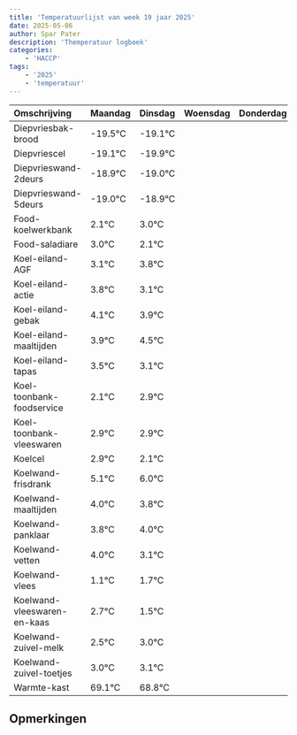 ```yaml
---
title: 'Temperatuurlijst van week 19 jaar 2025'
date: 2025-05-06
author: Spar Pater
description: 'Themperatuur logboek'
categories:
    - 'HACCP'
tags:
    - '2025'
    - 'temperatuur'
---
```

|Omschrijving|Maandag|Dinsdag|Woensdag|Donderdag|Vrijdag|Zaterdag|Zondag|
|:---|:---|:---|:---|:---|:---|:---|:---|
|Diepvriesbak-brood|-19.5°C|-19.1°C| | | | | |
|Diepvriescel|-19.1°C|-19.9°C| | | | | |
|Diepvrieswand-2deurs|-18.9°C|-19.0°C| | | | | |
|Diepvrieswand-5deurs|-19.0°C|-18.9°C| | | | | |
|Food-koelwerkbank|2.1°C|3.0°C| | | | | |
|Food-saladiare|3.0°C|2.1°C| | | | | |
|Koel-eiland-AGF|3.1°C|3.8°C| | | | | |
|Koel-eiland-actie|3.8°C|3.1°C| | | | | |
|Koel-eiland-gebak|4.1°C|3.9°C| | | | | |
|Koel-eiland-maaltijden|3.9°C|4.5°C| | | | | |
|Koel-eiland-tapas|3.5°C|3.1°C| | | | | |
|Koel-toonbank-foodservice|2.1°C|2.9°C| | | | | |
|Koel-toonbank-vleeswaren|2.9°C|2.9°C| | | | | |
|Koelcel|2.9°C|2.1°C| | | | | |
|Koelwand-frisdrank|5.1°C|6.0°C| | | | | |
|Koelwand-maaltijden|4.0°C|3.8°C| | | | | |
|Koelwand-panklaar|3.8°C|4.0°C| | | | | |
|Koelwand-vetten|4.0°C|3.1°C| | | | | |
|Koelwand-vlees|1.1°C|1.7°C| | | | | |
|Koelwand-vleeswaren-en-kaas|2.7°C|1.5°C| | | | | |
|Koelwand-zuivel-melk|2.5°C|3.0°C| | | | | |
|Koelwand-zuivel-toetjes|3.0°C|3.1°C| | | | | |
|Warmte-kast|69.1°C|68.8°C| | | | | |

## Opmerkingen



